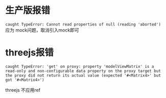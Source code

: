 # 生产版报错
`caught TypeError: Cannot read properties of null (reading 'aborted')
 `
 应为 mock问题，取消引入mock即可

# threejs报错
`caught TypeError: 'get' on proxy: property 'modelViewMatrix' is a read-only and non-configurable data property on the proxy target but the proxy did not return its actual value (expected '#<Matrix4>' but got '#<Matrix4>')
  `

threejs 不应用ref 